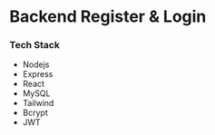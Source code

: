 # Backend Register & Login

### Tech Stack
- Nodejs
- Express
- React
- MySQL
- Tailwind
- Bcrypt
- JWT
